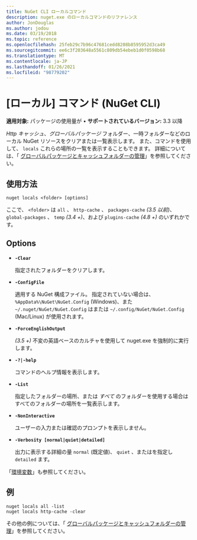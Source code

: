 ```yaml
---
title: NuGet CLI ローカルコマンド
description: nuget.exe のローカルコマンドのリファレンス
author: JonDouglas
ms.author: jodou
ms.date: 03/19/2018
ms.topic: reference
ms.openlocfilehash: 25feb29c7b96c47681cedd8208b8595952d3ca49
ms.sourcegitcommit: ee6c3f203648a5561c809db54ebeb1d0f0598b68
ms.translationtype: MT
ms.contentlocale: ja-JP
ms.lasthandoff: 01/26/2021
ms.locfileid: "98779202"
---
```

# <a name="locals-command-nuget-cli"></a>[ローカル] コマンド (NuGet CLI)

**適用対象:** パッケージの使用量が &bullet; **サポートされているバージョン:** 3.3 以降

*Http キャッシュ*、*グローバルパッケージ* フォルダー、一時フォルダーなどのローカル NuGet リソースをクリアまたは一覧表示します。 また、コマンドを使用して、 `locals` これらの場所の一覧を表示することもできます。 詳細については、「 [グローバルパッケージとキャッシュフォルダーの管理](../../consume-packages/managing-the-global-packages-and-cache-folders.md)」を参照してください。

## <a name="usage"></a>使用方法

```cli
nuget locals <folder> [options]
```

ここで、 `<folder>` は `all` 、 `http-cache` 、 `packages-cache` *(3.5 以前)*、 `global-packages` 、 `temp` *(3.4 +)*、および `plugins-cache` *(4.8 +)* のいずれかです。

## <a name="options"></a>Options

- **`-Clear`**

  指定されたフォルダーをクリアします。

- **`-ConfigFile`**

  適用する NuGet 構成ファイル。 指定されていない場合は、 `%AppData%\NuGet\NuGet.Config` (Windows)、また `~/.nuget/NuGet/NuGet.Config` はまたは `~/.config/NuGet/NuGet.Config` (Mac/Linux) が使用されます。

- **`-ForceEnglishOutput`**

  *(3.5 +)* 不変の英語ベースのカルチャを使用して nuget.exe を強制的に実行します。

- **`-?|-help`**

  コマンドのヘルプ情報を表示します。

- **`-List`**

  指定したフォルダーの場所、または *すべて* のフォルダーを使用する場合はすべてのフォルダーの場所を一覧表示します。

- **`-NonInteractive`**

  ユーザーの入力または確認のプロンプトを表示しません。

- **`-Verbosity [normal|quiet|detailed]`**

  出力に表示する詳細の量 `normal` (既定値)、 `quiet` 、またはを指定し `detailed` ます。

「[環境変数](cli-ref-environment-variables.md)」も参照してください。

## <a name="examples"></a>例

```cli
nuget locals all -list
nuget locals http-cache -clear
```

その他の例については、「 [グローバルパッケージとキャッシュフォルダーの管理](../../consume-packages/managing-the-global-packages-and-cache-folders.md)」を参照してください。
